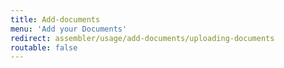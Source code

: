 ```yaml
---
title: Add-documents
menu: 'Add your Documents'
redirect: assembler/usage/add-documents/uploading-documents
routable: false
---
```


